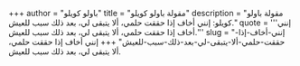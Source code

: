 +++
author = "باولو كويلو"
title = "مقولة باولو كويلو"
description = "مقولة باولو كويلو: إنني أخاف إذا حققت حلمي، ألا يتبقى لي، بعد ذلك سبب للعيش."
quote = '''إنني أخاف إذا حققت حلمي، ألا يتبقى لي، بعد ذلك سبب للعيش.'''
slug = "إنني-أخاف-إذا-حققت-حلمي-ألا-يتبقى-لي-بعد-ذلك-سبب-للعيش"
+++
إنني أخاف إذا حققت حلمي، ألا يتبقى لي، بعد ذلك سبب للعيش.
